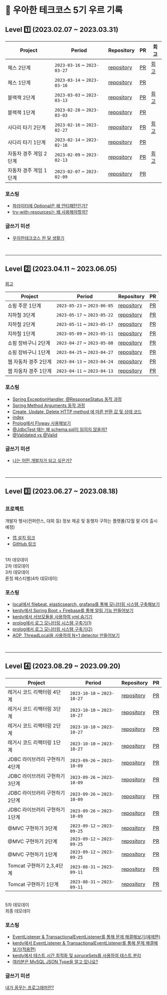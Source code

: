 # 📝 우아한 테크코스 5기 우르 기록  

## Level 1️⃣ (2023.02.07 ~ 2023.03.31)

| Project | Period | Repository | PR | 회고 |
| --- | --- | --- | --- | --- |
|체스 2단계|`2023-03-16` ~ `2023-03-27`|[repository](https://github.com/java-saeng/java-chess/tree/step2)|[PR](https://github.com/woowacourse/java-chess/pull/539)| [회고](https://c-king.tistory.com/entry/%EC%9A%B0%EC%95%84%ED%95%9C-%ED%85%8C%ED%81%AC-%EC%BD%94%EC%8A%A4-4%EC%A3%BC%EC%B0%A8-%EC%B2%B4%EC%8A%A4-%ED%9A%8C%EA%B3%A0)
|체스 1단계|`2023-03-14` ~ `2023-03-16`|[repository](https://github.com/java-saeng/java-chess/tree/step1)|[PR](https://github.com/woowacourse/java-chess/pull/516)|
|블랙잭 2단계|`2023-03-03` ~ `2023-03-13`|[repository](https://github.com/java-saeng/java-blackjack/tree/java-saeng)|[PR](https://github.com/woowacourse/java-blackjack/pull/512)| [회고](https://c-king.tistory.com/entry/%EC%9A%B0%EC%95%84%ED%95%9C-%ED%85%8C%ED%81%AC-%EC%BD%94%EC%8A%A4-3%EC%A3%BC%EC%B0%A8-%EB%B8%94%EB%9E%99%EC%9E%AD-%ED%9A%8C%EA%B3%A0)
|블랙잭 1단계|`2023-02-28` ~ `2023-03-03`|[repository](https://github.com/java-saeng/java-blackjack/tree/step1)|[PR](https://github.com/woowacourse/java-blackjack/pull/391)|
|사다리 타기 2단계|`2023-02-16` ~ `2023-02-27`|[repository](https://github.com/java-saeng/java-ladder/tree/step2)|[PR](https://github.com/woowacourse/java-ladder/pull/152)| [회고](https://c-king.tistory.com/entry/%EC%9A%B0%EC%95%84%ED%95%9C-%ED%85%8C%ED%81%AC-%EC%BD%94%EC%8A%A4-2%EC%A3%BC%EC%B0%A8-%EC%82%AC%EB%8B%A4%EB%A6%AC-%EA%B2%8C%EC%9E%84)
|사다리 타기 1단계|`2023-02-14` ~ `2023-02-16`|[repository](https://github.com/java-saeng/java-ladder/tree/step1)|[PR](https://github.com/woowacourse/java-ladder/pull/66)|
|자동차 경주 게임 2단계|`2023-02-09` ~ `2023-02-13`|[repository](https://github.com/java-saeng/java-racingcar/tree/step2)|[PR](https://github.com/woowacourse/java-racingcar/pull/644)| [회고](https://c-king.tistory.com/entry/%EC%9A%B0%EC%95%84%ED%95%9C-%ED%85%8C%ED%81%AC-%EC%BD%94%EC%8A%A4-1%EC%A3%BC%EC%B0%A8-%EC%9E%90%EB%8F%99%EC%B0%A8-%EA%B2%BD%EC%A3%BC)
|자동차 경주 게임 1단계|`2023-02-07` ~ `2023-02-09`|[repository](https://github.com/java-saeng/java-racingcar/tree/step1)|[PR](https://github.com/woowacourse/java-racingcar/pull/449)|


### 포스팅
- [파라미터에 Optional은 왜 안티패턴인가?](https://c-king.tistory.com/590)
- [try-with-resources는 왜 사용해야할까?](https://c-king.tistory.com/592)

### 글쓰기 미션
- [우아한테크코스 한 달 생활기](https://github.com/java-saeng/woowa-writing-5/blob/main/README.md)



<br>

---

## Level 2️⃣ (2023.04.11 ~ 2023.06.05)

[회고](https://c-king.tistory.com/entry/%EB%A0%88%EB%B2%A8-2-%ED%9A%8C%EA%B3%A0)

| Project | Period | Repository | PR |
| --- | --- | --- | --- |
|쇼핑 주문 1단계|`2023-05-23` ~ `2023-06-05`|[repository](https://github.com/java-saeng/jwp-shopping-order/tree/step1)|[PR](https://github.com/woowacourse/jwp-shopping-order/pull/83)|
|지하철 3단계|`2023-05-17` ~ `2023-05-22`|[repository](https://github.com/java-saeng/jwp-subway-path/tree/step3)|[PR](https://github.com/woowacourse/jwp-subway-path/pull/181)|
|지하철 2단계|`2023-05-11` ~ `2023-05-17`|[repository](https://github.com/java-saeng/jwp-subway-path/tree/step2)|[PR](https://github.com/woowacourse/jwp-subway-path/pull/106)|
|지하철 1단계|`2023-05-09` ~ `2023-05-11`|[repository](https://github.com/java-saeng/jwp-subway-path/tree/step1)|[PR](https://github.com/woowacourse/jwp-subway-path/pull/19)|
|쇼핑 장바구니 2단계|`2023-04-27` ~ `2023-05-08`|[repository](https://github.com/java-saeng/jwp-shopping-cart/tree/step2)|[PR](https://github.com/woowacourse/jwp-shopping-cart/pull/277)|
|쇼핑 장바구니 1단계|`2023-04-25` ~ `2023-04-27`|[repository](https://github.com/java-saeng/jwp-shopping-cart/tree/step1)|[PR](https://github.com/woowacourse/jwp-shopping-cart/pull/209)|
|웹 자동차 경주 2단계|`2023-04-13` ~ `2023-04-24`|[repository](https://github.com/java-saeng/jwp-racingcar/tree/java-saeng)|[PR](https://github.com/woowacourse/jwp-racingcar/pull/135)|
|웹 자동차 경주 1단계|`2023-04-11` ~ `2023-04-13`|[repository](https://github.com/java-saeng/jwp-racingcar/tree/step1)|[PR](https://github.com/woowacourse/jwp-racingcar/pull/28)|

### 포스팅

- [Spring ExceptionHandler, @ResponseStatus 동작 과정](https://c-king.tistory.com/594)
- [Spring Method Arguments 동작 과정](https://c-king.tistory.com/595)
- [Create, Update, Delete HTTP method 에 따른 반환 값 및 상태 코드](https://c-king.tistory.com/596)
- [index](https://c-king.tistory.com/597)
- [Prolog에서 Flyway 사용해보기](https://c-king.tistory.com/598)
- [@JdbcTest 때는 왜 schema.sql이 읽히지 않을까?](https://c-king.tistory.com/599)
- [@Validated vs @Valid](https://c-king.tistory.com/601)

### 글쓰기 미션
- [나는 어떤 개발자가 되고 싶은가?](https://github.com/java-saeng/woowa-writing-5/blob/main/level2.md)


<br>

---

## Level 3️⃣ (2023.06.27 ~ 2023.08.18)

### 프로젝트

개발자 행사(컨퍼런스, 대회 등) 정보 제공 및 동행자 구하는 플랫폼(12월 말 iOS 출시 예정)
- [앱 설치 링크](https://play.google.com/store/apps/details?id=com.emmsale)
- [GitHub 링크](https://github.com/woowacourse-teams/2023-emmsale)

<br>
1차 데모데이
<br>
2차 데모데이
<br>
3차 데모데이
<br>
론칭 페스티벌(4차 데모데이)

<br>

###  포스팅

- [local에서 filebeat, elasticsearch, grafana를 통해 모니터링 시스템 구축해보기](https://c-king.tistory.com/603)
- [kerdy에서 Spring Boot + Firebase를 통해 알림 기능 만들어보기](https://c-king.tistory.com/604)
- [kerdy에서 서브모듈을 사용하여 yml 숨기기](https://c-king.tistory.com/605)
- [prolog에서 로그 모니터링 시스템 구축기(1)](https://c-king.tistory.com/606)
- [prolog에서 로그 모니터링 시스템 구축기(2)](https://c-king.tistory.com/607)
- [AOP, ThreadLocal을 사용하여 N+1 detector 만들어보기](https://c-king.tistory.com/608)

<br>

---

## Level 4️⃣ (2023.08.29 ~ 2023.09.20)

| Project | Period | Repository | PR |
| --- | --- | --- | --- |
|레거시 코드 리팩터링 4단계|`2023-10-10` ~ `2023-10-27`|[repository](https://github.com/java-saeng/jwp-refactoring/tree/step4)|[PR](https://github.com/woowacourse/jwp-refactoring/pull/769)|
|레거시 코드 리팩터링 3단계|`2023-10-10` ~ `2023-10-27`|[repository](https://github.com/java-saeng/jwp-refactoring/tree/step3)|[PR](https://github.com/woowacourse/jwp-refactoring/pull/671)|
|레거시 코드 리팩터링 2단계|`2023-10-10` ~ `2023-10-27`|[repository](https://github.com/java-saeng/jwp-refactoring/tree/step2)|[PR](https://github.com/woowacourse/jwp-refactoring/pull/571)|
|레거시 코드 리팩터링 1단계|`2023-10-10` ~ `2023-10-27`|[repository](https://github.com/java-saeng/jwp-refactoring/tree/step1)|[PR](https://github.com/woowacourse/jwp-refactoring/pull/493)|
|JDBC 라이브러리 구현하기 4단계|`2023-09-26` ~ `2023-10-09`|[repository](https://github.com/java-saeng/jwp-dashboard-jdbc/tree/step4)|[PR](https://github.com/woowacourse/jwp-dashboard-jdbc/pull/550)|
|JDBC 라이브러리 구현하기 3단계|`2023-09-26` ~ `2023-10-09`|[repository](https://github.com/java-saeng/jwp-dashboard-jdbc/tree/step3)|[PR](https://github.com/woowacourse/jwp-dashboard-jdbc/pull/418)|
|JDBC 라이브러리 구현하기 2단계|`2023-09-26` ~ `2023-10-09`|[repository](https://github.com/java-saeng/jwp-dashboard-jdbc/tree/step2)|[PR](https://github.com/woowacourse/jwp-dashboard-jdbc/pull/343)|
|JDBC 라이브러리 구현하기 1단계|`2023-09-26` ~ `2023-10-09`|[repository](https://github.com/java-saeng/jwp-dashboard-jdbc/tree/step1)|[PR](https://github.com/woowacourse/jwp-dashboard-jdbc/pull/314)|
|@MVC 구현하기 3단계 |`2023-09-12` ~ `2023-09-25`|[repository](https://github.com/java-saeng/jwp-dashboard-mvc/tree/step3)|[PR](https://github.com/woowacourse/jwp-dashboard-mvc/pull/535)|
|@MVC 구현하기 2단계 |`2023-09-12` ~ `2023-09-25`|[repository](https://github.com/java-saeng/jwp-dashboard-mvc/tree/step2)|[PR](https://github.com/woowacourse/jwp-dashboard-mvc/pull/476)|
|@MVC 구현하기 1단계 |`2023-09-12` ~ `2023-09-25`|[repository](https://github.com/java-saeng/jwp-dashboard-mvc/tree/step1)|[PR](https://github.com/woowacourse/jwp-dashboard-mvc/pull/349)|
|Tomcat 구현하기 2,3,4단계|`2023-08-31` ~ `2023-09-11`|[repository](https://github.com/java-saeng/jwp-dashboard-http/tree/step2)|[PR](https://github.com/woowacourse/jwp-dashboard-http/pull/481)|
|Tomcat 구현하기 1단계|`2023-08-31` ~ `2023-09-11`|[repository](https://github.com/java-saeng/jwp-dashboard-http/tree/step1)|[PR](https://github.com/woowacourse/jwp-dashboard-http/pull/346)|

<br>
5차 데모데이
<br>
최종 데모데이

<br>

### 포스팅

- [EventListener & TransactionalEventListener를 통해 문제 해결해보기(예제편)](https://c-king.tistory.com/609) 
- [kerdy에서 EventListener & TransactionalEventListener를 통해 문제 해결해보기(적용편)](https://c-king.tistory.com/610) 
- [kerdy에서 테스트 시간 최적화 및 soruceSets를 사용하여 테스트 분리](https://c-king.tistory.com/611) 
- [여러분은 MySQL JSON Type을 알고 있나요?](https://c-king.tistory.com/613) 

### 글쓰기 미션
[내가 꿈꾸는 프로그래머란?](https://github.com/java-saeng/woowa-writing-5/blob/main/level4.md)

<br>
